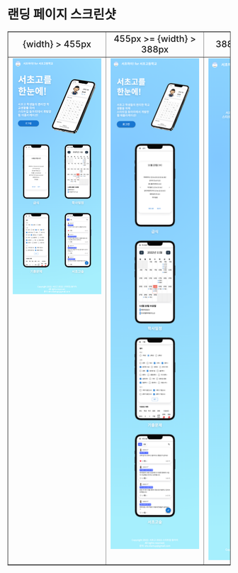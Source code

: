 # 랜딩 페이지 스크린샷

<table border=1 style="text-align: center; font-size: 1.25rem; font-weight: 500;">
    <tr>
        <td style="min-width: 200px;">{width} > 455px</td>
        <td style="min-width: 200px;">455px >= {width} > 388px</td>
        <td style="min-width: 200px;">388px >= {width} </td>
    </tr>
    <tr>
        <td style="vertical-align: top"><img src="./landing_page.png" alt="랜딩 페이지" style="min-width: 200px;" /></td>
        <td style="vertical-align: top"><img src="./landing_page_455px.png" alt="랜딩 페이지 (455px)" style="min-width: 200px;" /></td>
        <td style="vertical-align: top"><img src="./landing_page_388px.png" alt="랜딩 페이지 (388px" style="min-width: 200px;" /></td>
    </tr>
</table>
